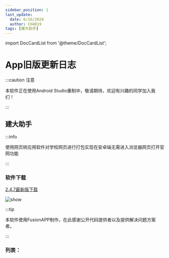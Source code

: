 ```yaml
---
sidebar_position: 1
last_update:
  date: 6/16/2024
  author: CH4019
tags: [建大助手]
---
```

import DocCardList from '@theme/DocCardList';

# App旧版更新日志

:::caution 注意

本软件正在使用Android Studio重制中，敬请期待，欢迎有兴趣的同学加入我们！

:::

## 建大助手

:::info

使用网页转应用软件对学校网页进行打包实现在安卓端无需进入浏览器网页打开官网功能

:::

### 软件下载

[2.4.7最新版下载](https://github.com/CH4019/xinximenhu/releases/download/2.4.7/_2.4.7_release.apk)

![show](https://user-assets.sxlcdn.com/images/774616/lnZj8R3WRlGq4uzsfFrVY-OwXA8D.png?imageMogr2/strip/auto-orient/thumbnail/1200x9000%3E/quality/90!/format/png)

:::tip

本软件使用FusionAPP制作，在此感谢公开代码提供者以及提供解决问题方案者。

:::

### 列表：

<DocCardList />